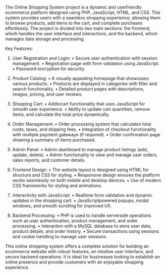 The Online Shopping System project is a dynamic and userfriendly ecommerce platform designed using PHP, JavaScript, HTML, and CSS. This system provides users with a seamless shopping experience, allowing them to browse products, add items to the cart, and complete purchases effortlessly. The project is divided into two main sections: the frontend, which handles the user interface and interactions, and the backend, which manages data storage and processing.

 Key Features:
1. User Registration and Login:
•	Secure user authentication with session management.
•	Registration page with form validation using JavaScript.
•	Password encryption for security.

2. Product Catalog:
•	A visually appealing homepage that showcases various products.
•	Products are displayed in categories with filter and search functionality.
•	Detailed product pages with descriptions, images, pricing, and user reviews.

3. Shopping Cart:
•	Addtocart functionality that uses JavaScript for smooth user experience.
•	Ability to update cart quantities, remove items, and calculate the total price dynamically.

4. Order Management:
•	Order processing system that calculates total costs, taxes, and shipping fees.
•	Integration of checkout functionality with multiple payment gateways (if required).
•	Order confirmation page showing a summary of items purchased.

5. Admin Panel:
•	Admin dashboard to manage product listings (add, update, delete).
•	Admin functionality to view and manage user orders, sales reports, and customer details.

6. Frontend Design:
•	The website layout is designed using HTML for structure and CSS for styling.
•	Responsive design ensures the platform works seamlessly on both mobile and desktop devices.
•	Use of modern CSS frameworks for styling and animations.

7. Interactivity with JavaScript:
•	Realtime form validation and dynamic updates in the shopping cart.
•	JavaScriptpowered popups, modal windows, and smooth scrolling for improved UX.

8. Backend Processing:
•	PHP is used to handle serverside operations such as user authentication, product management, and order processing.
•	Interaction with a MySQL database to store user data, product details, and order history.
•	Secure transactions using sessions and cookie handling to manage user sessions.

This online shopping system offers a complete solution for building an ecommerce website with robust features, an intuitive user interface, and secure backend operations. It is ideal for businesses looking to establish an online presence and provide customers with an enjoyable shopping experience.
